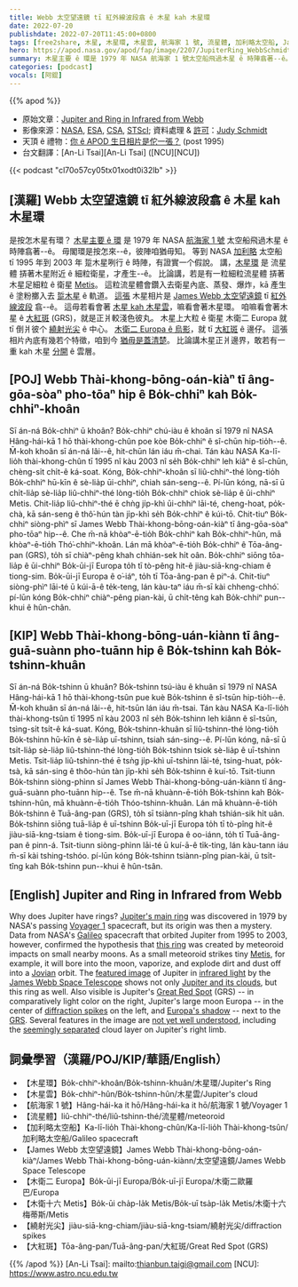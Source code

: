 ```yaml
---
title: Webb 太空望遠鏡 tī 紅外線波段翕 ê 木星 kah 木星環
date: 2022-07-20
publishdate: 2022-07-20T11:45:00+0800
tags: [free2share, 木星, 木星環, 木星雲, 航海家 1 號, 流星體, 加利略太空船, James Webb 太空望遠鏡, 木衛二 Europa, 繞射光尖, 大紅斑, 木衛十六 Metis]
hero: https://apod.nasa.gov/apod/fap/image/2207/JupiterRing_WebbSchmidt_1080_ann.jpg
summary: 木星主要 ê 環是 1979 年 NASA 航海家 1 號太空船飛過木星 ê 時陣翕著--ê。
categories: [podcast]
vocals: [阿錕]
---
```


{{% apod %}}

- 原始文章：[Jupiter and Ring in Infrared from Webb](https://apod.nasa.gov/apod/ap220720.html)
- 影像來源：[NASA](https://www.nasa.gov/), [ESA](https://www.esa.int/), [CSA](https://www.asc-csa.gc.ca/eng/), [STScI](https://www.stsci.edu/); 資料處理 & [許可](https://creativecommons.org/licenses/by/2.0/)：[Judy Schmidt](https://geckzilla.com/)
- 天頂 ê 禮物：[你 ê APOD 生日相片是佗一張？](https://apod.nasa.gov/apod/calendar/allyears.html) (post 1995)
- 台文翻譯：[An-Li Tsai][An-Li Tsai] ([NCU][NCU])

{{< podcast "cl70o57cy05tx01xodt0i32lb" >}}

## [漢羅] Webb 太空望遠鏡 tī 紅外線波段翕 ê 木星 kah 木星環
是按怎木星有環？
[木星主要 ê 環][Jupiter's main ring] 是 1979 年 NASA [航海家 1 號][Voyager 1] 太空船飛過木星 ê 時陣翕著--ê。
毋閣環是按怎來--ê，彼陣咱猶毋知。
等到 NASA [加利略][Galileo] 太空船 tī 1995 年到 2003 年 踅木星咧行 ê 時陣，有證實一个假說。
講，[木星環][this ring] 是 流星體 挵著木星附近 ê 細粒衛星，才產生--ê。
比論講，若是有一粒細粒流星體 挵著木星足細粒 ê 衛星 [Metis][Metis]。
這粒流星體會鑽入去衛星內底、蒸發、爆炸，kā 產生 ê 塗粉擲入去 [踅木星][Jovian] ê 軌道。
[這張][featured image] 木星相片是 [James Webb 太空望遠鏡][James Webb Space Telescope] tī [紅外線波段][infrared light] 翕--ê。
這毋若看會著 [木星 kah 木星雲][Jupiter and its clouds]，嘛看會著木星環。
咱嘛看會著木星 ê [大紅斑][Great Red Spot] (GRS)，就是正爿較淺色彼丸。
木星上大粒 ê 衛星 木衛二 Europa 就 tī 倒爿彼个 [繞射光尖][diffraction spikes] ê 中心。
[木衛二 Europa ê 烏影][Europa's shadow t]，就 tī [大紅斑][GRS] ê 邊仔。
這張相片內底有幾若个特徵，咱到今 [猶毋是蓋清楚][not yet well understood]。
比論講木星正爿邊界，敢若有一重 kah 木星 [分開][seemingly separated] ê 雲層。

## [POJ] Webb Thài-khong-bōng-oán-kiàⁿ tī âng-gōa-sòaⁿ pho-tōaⁿ hip ê Bo̍k-chhiⁿ kah Bo̍k-chhiⁿ-khoân
Sī án-ná Bo̍k-chhiⁿ ū khoân?
Bo̍k-chhiⁿ chú-iàu ê khoân sī 1979 nî NASA Hâng-hái-kā 1 hō thài-khong-chûn poe kòe Bo̍k-chhiⁿ ê sî-chūn hip-tio̍h--ê.
M̄-koh khoân sī án-ná lâi--ê, hit-chūn lán iáu m̄-chai.
Tán kàu NASA Ka-lī-lio̍h thài-khong-chûn tī 1995 nî kàu 2003 nî se̍h Bo̍k-chhiⁿ leh kiâⁿ ê sî-chūn, chèng-si̍t chi̍t-ê ká-soat.
Kóng, Bo̍k-chhiⁿ-khoân sī liû-chhiⁿ-thé lòng-tio̍h Bo̍k-chhiⁿ hū-kīn ê sè-lia̍p ūi-chhiⁿ, chiah sán-seng--ê.
Pí-lūn kóng, nā-sī ū chi̍t-lia̍p sè-lia̍p liû-chhiⁿ-thé lòng-tio̍h Bo̍k-chhiⁿ chiok sè-lia̍p ê ūi-chhiⁿ Metis.
Chit-lia̍p liû-chhiⁿ-thé ē chǹg ji̍p-khì ūi-chhiⁿ lāi-té, cheng-hoat, po̍k-chà, kā sán-seng ê thô͘-hún tàn ji̍p-khì se̍h Bo̍k-chhiⁿ ê kúi-tō.
Chit-tiuⁿ Bo̍k-chhiⁿ siòng-phìⁿ sī James Webb Thài-khong-bōng-oán-kiàⁿ tī âng-gōa-sòaⁿ pho-tōaⁿ hip--ê.
Che m̄-nā khòaⁿ-ē-tio̍h Bo̍k-chhiⁿ kah Bo̍k-chhiⁿ-hûn, mā khòaⁿ-ē-tio̍h Thó͘-chhiⁿ-khoân.
Lán mā khòaⁿ-ē-tio̍h Bo̍k-chhiⁿ ê Tōa-âng-pan (GRS), to̍h sī chiàⁿ-pêng khah chhián-sek hi̍t oân.
Bo̍k-chhiⁿ siōng tōa-lia̍p ê ūi-chhiⁿ Bo̍k-ūi-jī Europa to̍h tī tò-pêng hit-ê jiàu-siā-kng-chiam ê tiong-sim.
Bo̍k-ūi-jī Europa ê o͘-iáⁿ, to̍h tī Tōa-âng-pan ê piⁿ-á.
Chit-tiuⁿ siòng-phìⁿ lāi-té ū kúi-ā-ê te̍k-teng, lán kàu-taⁿ iáu m̄-sī kài chheng-chhó͘.
pí-lūn kóng Bo̍k-chhiⁿ chiàⁿ-pêng pian-kài, ū chi̍t-têng kah Bo̍k-chhiⁿ pun--khui ê hûn-chân.

## [KIP] Webb Thài-khong-bōng-uán-kiànn tī âng-guā-suànn pho-tuānn hip ê Bo̍k-tshinn kah Bo̍k-tshinn-khuân
Sī án-ná Bo̍k-tshinn ū khuân?
Bo̍k-tshinn tsú-iàu ê khuân sī 1979 nî NASA Hâng-hái-kā 1 hō thài-khong-tsûn pue kuè Bo̍k-tshinn ê sî-tsūn hip-tio̍h--ê.
M̄-koh khuân sī án-ná lâi--ê, hit-tsūn lán iáu m̄-tsai.
Tán kàu NASA Ka-lī-lio̍h thài-khong-tsûn tī 1995 nî kàu 2003 nî se̍h Bo̍k-tshinn leh kiânn ê sî-tsūn, tsìng-si̍t tsi̍t-ê ká-suat.
Kóng, Bo̍k-tshinn-khuân sī liû-tshinn-thé lòng-tio̍h Bo̍k-tshinn hū-kīn ê sè-lia̍p uī-tshinn, tsiah sán-sing--ê.
Pí-lūn kóng, nā-sī ū tsi̍t-lia̍p sè-lia̍p liû-tshinn-thé lòng-tio̍h Bo̍k-tshinn tsiok sè-lia̍p ê uī-tshinn Metis.
Tsit-lia̍p liû-tshinn-thé ē tsǹg ji̍p-khì uī-tshinn lāi-té, tsing-huat, po̍k-tsà, kā sán-sing ê thôo-hún tàn ji̍p-khì se̍h Bo̍k-tshinn ê kuí-tō.
Tsit-tiunn Bo̍k-tshinn siòng-phìnn sī James Webb Thài-khong-bōng-uán-kiànn tī âng-guā-suànn pho-tuānn hip--ê.
Tse m̄-nā khuànn-ē-tio̍h Bo̍k-tshinn kah Bo̍k-tshinn-hûn, mā khuànn-ē-tio̍h Thóo-tshinn-khuân.
Lán mā khuànn-ē-tio̍h Bo̍k-tshinn ê Tuā-âng-pan (GRS), to̍h sī tsiànn-pîng khah tshián-sik hi̍t uân.
Bo̍k-tshinn siōng tuā-lia̍p ê uī-tshinn Bo̍k-uī-jī Europa to̍h tī tò-pîng hit-ê jiàu-siā-kng-tsiam ê tiong-sim.
Bo̍k-uī-jī Europa ê oo-iánn, to̍h tī Tuā-âng-pan ê pinn-á.
Tsit-tiunn siòng-phìnn lāi-té ū kuí-ā-ê ti̍k-ting, lán kàu-tann iáu m̄-sī kài tshing-tshóo.
pí-lūn kóng Bo̍k-tshinn tsiànn-pîng pian-kài, ū tsi̍t-tîng kah Bo̍k-tshinn pun--khui ê hûn-tsân.

## [English] Jupiter and Ring in Infrared from Webb
Why does Jupiter have rings?
[Jupiter's main ring][Jupiter's main ring] was discovered in 1979 by NASA's passing [Voyager 1][Voyager 1] spacecraft, but its origin was then a mystery.
Data from NASA's [Galileo][Galileo] spacecraft that orbited Jupiter from 1995 to 2003, however, confirmed the hypothesis that [this ring][this ring] was created by meteoroid impacts on small nearby moons.
As a small meteoroid strikes tiny [Metis][Metis], for example, it will bore into the moon, vaporize, and explode dirt and dust off into a [Jovian][Jovian] orbit.
The [featured image][featured image] of Jupiter in [infrared light][infrared light] by the [James Webb Space Telescope][James Webb Space Telescope] shows not only [Jupiter and its clouds][Jupiter and its clouds], but this ring as well.
Also visible is Jupiter's [Great Red Spot][Great Red Spot] (GRS) -- in comparatively light color on the right, Jupiter's large moon Europa -- in the center of [diffraction spikes][diffraction spikes] on the left, and [Europa's shadow][Europa's shadow e] -- next to the [GRS][GRS].
Several features in the image are [not yet well understood][not yet well understood], including the [seemingly separated][seemingly separated] cloud layer on Jupiter's right limb.


## 詞彙學習（漢羅/POJ/KIP/華語/English）
- 【木星環】Bo̍k-chhiⁿ-khoân/Bo̍k-tshinn-khuân/木星環/Jupiter's Ring
- 【木星雲】Bo̍k-chhiⁿ-hûn/Bo̍k-tshinn-hûn/木星雲/Jupiter's cloud
- 【航海家 1 號】Hâng-hái-ka it hō/Hâng-hái-ka it hō/航海家 1 號/Voyager 1
- 【流星體】liû-chhiⁿ-thé/liû-tshinn-thé/流星體/meteoroid
- 【加利略太空船】Ka-lī-lio̍h Thài-khong-chûn/Ka-lī-lio̍h Thài-khong-tsûn/加利略太空船/Galileo spacecraft
- 【James Webb 太空望遠鏡】James Webb Thài-khong-bōng-oán-kiàⁿ/James Webb Thài-khong-bōng-uán-kiànn/太空望遠鏡/James Webb Space Telescope
- 【木衛二 Europa】Bo̍k-ūi-jī Europa/Bo̍k-uī-jī Europa/木衛二歐羅巴/Europa
- 【木衛十六 Metis】Bo̍k-ūi cha̍p-la̍k Metis/Bo̍k-uī tsa̍p-la̍k Metis/木衛十六梅蒂斯/Metis
- 【繞射光尖】jiàu-siā-kng-chiam/jiàu-siā-kng-tsiam/繞射光尖/diffraction spikes
- 【大紅斑】Tōa-âng-pan/Tuā-âng-pan/大紅斑/Great Red Spot (GRS)


{{% /apod %}}
[An-Li Tsai]: mailto:thianbun.taigi@gmail.com
[NCU]: https://www.astro.ncu.edu.tw


[Jupiter's main ring]:https://en.wikipedia.org/wiki/Rings_of_Jupiter#Main_ring
[Voyager 1]:https://voyager.jpl.nasa.gov/
[Galileo]:https://solarsystem.nasa.gov/missions/galileo/overview/
[this ring]:https://apod.nasa.gov/apod/ap120617.html
[Metis]:https://solarsystem.nasa.gov/moons/jupiter-moons/metis/in-depth/
[Jovian]:https://apod.nasa.gov/apod/ap180221.html
[featured image]:https://www.flickr.com/photos/geckzilla/52219195378/
[infrared light]:https://science.nasa.gov/ems/07_infraredwaves
[James Webb Space Telescope]:https://webb.nasa.gov/
[Jupiter and its clouds]:https://blogs.nasa.gov/webb/2022/07/14/webb-images-of-jupiter-and-more-now-available-in-commissioning-data/
[Great Red Spot]:https://apod.nasa.gov/apod/ap201019.html
[diffraction spikes]:https://en.wikipedia.org/wiki/Diffraction_spike
[Europa's shadow e]:https://apod.nasa.gov/apod/ap220717.html
[Europa's shadow t]:https://apod.tw/daily/20220717/
[GRS]:https://en.wikipedia.org/wiki/Great_Red_Spot
[not yet well understood]:https://media.istockphoto.com/photos/surprised-cat-picture-id154887818?k=20&m=154887818&s=612x612&w=0&h=hChPEVbyuR9J9ASBnZ0LX0RBnUuVEcBAjqKB2o3Gx-E=
[seemingly separated]:https://twitter.com/SpaceGeck/status/1547855880061722624
